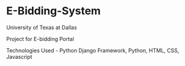 # E-Bidding-System

University of Texas at Dallas

Project for E-bidding Portal 

Technologies Used -  Python Django Framework, Python, HTML, CSS, Javascript
